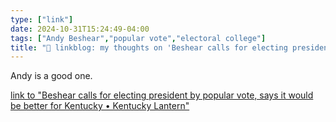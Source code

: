 ```yaml
---
type: ["link"]
date: 2024-10-31T15:24:49-04:00
tags: ["Andy Beshear","popular vote","electoral college"]
title: "🔗 linkblog: my thoughts on 'Beshear calls for electing president by popular vote, says it would be better for Kentucky • Kentucky Lantern'"
---
```

Andy is a good one.

[link to "Beshear calls for electing president by popular vote, says it would be better for Kentucky • Kentucky Lantern"](https://kentuckylantern.com/2024/10/31/beshear-calls-for-electing-president-by-popular-vote-says-it-would-be-better-for-kentucky/)
